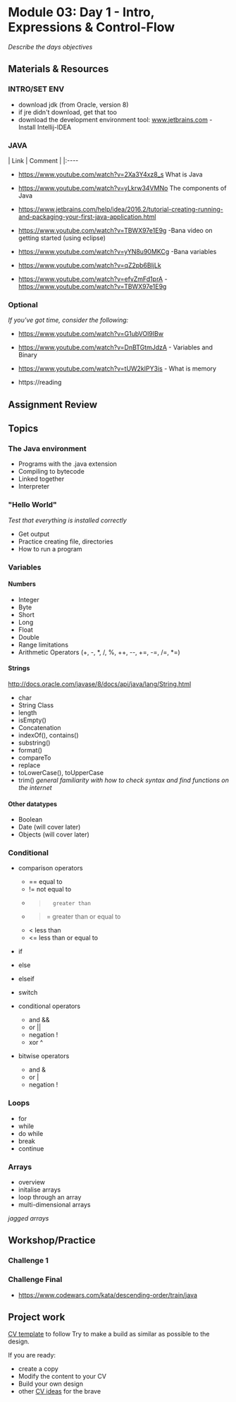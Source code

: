 # Module 03: Day 1 - Intro, Expressions & Control-Flow
*Describe the days objectives*

## Materials & Resources
### INTRO/SET ENV
- download jdk (from Oracle, version 8)
- if jre didn't download, get that too
- download the development environment tool: www.jetbrains.com - Install Intellij-IDEA


### JAVA
| Link | Comment |
|:---- 
 - https://www.youtube.com/watch?v=2Xa3Y4xz8_s  What is Java
 - https://www.youtube.com/watch?v=yLkrw34VMNo  The components of Java
 
 - https://www.jetbrains.com/help/idea/2016.2/tutorial-creating-running-and-packaging-your-first-java-application.html 
-  https://www.youtube.com/watch?v=TBWX97e1E9g -Bana video on getting started (using eclipse)
- https://www.youtube.com/watch?v=yYN8u90MKCg -Bana variables
- https://www.youtube.com/watch?v=qZ2pb6BljLk
- https://www.youtube.com/watch?v=efvZmFd1prA
-https://www.youtube.com/watch?v=TBWX97e1E9g





### Optional 
*If you've got time, consider the following:*
 - https://www.youtube.com/watch?v=G1ubVOl9IBw
 - https://www.youtube.com/watch?v=DnBTGtmJdzA - Variables and Binary
 - https://www.youtube.com/watch?v=tUW2kIPY3is - What is memory

 - https://reading

## Assignment Review 

## Topics

### The Java environment
- Programs with the .java extension
- Compiling to bytecode
- Linked together
- Interpreter

### "Hello World" 
*Test that everything is installed correctly*
- Get output
- Practice creating file, directories
- How to run a program

### Variables 
#### Numbers
- Integer
- Byte
- Short
- Long
- Float
- Double
- Range limitations
- Arithmetic Operators (+, -, *, /, %, ++, --, +=, -=, /=, *=)



#### Strings
http://docs.oracle.com/javase/8/docs/api/java/lang/String.html
 - char
 - String Class
 - length
 - isEmpty()
 - Concatenation
 - indexOf(), contains()
 - substring()
 - format()
 - compareTo
 - replace
 - toLowerCase(), toUpperCase
 - trim()
 *general familiarity with how to check syntax and find functions on the internet*
 
#### Other datatypes
- Boolean
- Date (will cover later)
- Objects (will cover later)

### Conditional
- comparison operators
  - ==      equal to
  - !=      not equal to
  - >       greater than
  - >=      greater than or equal to
  - <       less than
  - <=      less than or equal to
- if
- else
- elseif
- switch
- conditional operators
   - and &&
   - or ||
   - negation !
   - xor ^

- bitwise operators 
   - and &
   - or |
   - negation !

### Loops
- for 
- while
- do while
- break
- continue


### Arrays
- overview
- initalise arrays
- loop through an array
- multi-dimensional arrays

*jagged arrays*


## Workshop/Practice 

### Challenge 1
### Challenge Final
- https://www.codewars.com/kata/descending-order/train/java

## Project work
[CV template](https://invis.io/X575YEGVU#/155416515_Greenfox-Anakins-Cv) to follow
Try to make a build as similar as possible to the design.

If you are ready:
 - create a copy
 - Modify the content to your CV
 - Build your own design
 - other [CV ideas](https://www.pinterest.com/hugabuga/cv-inspiration/) for the brave
